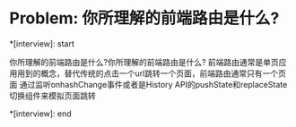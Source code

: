 # Problem: 你所理解的前端路由是什么?

*[interview]: start

你所理解的前端路由是什么?你所理解的前端路由是什么?
前端路由通常是单页应用用到的概念，替代传统的点击一个url跳转一个页面，前端路由通常只有一个页面
通过监听onhashChange事件或者是History API的pushState和replaceState切换组件来模拟页面跳转

*[interview]: end
